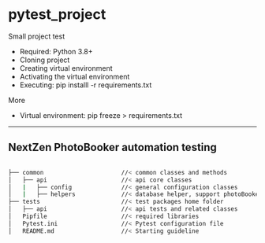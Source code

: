 # pytest_project
Small project test

- Required: Python 3.8+
- Cloning project
- Creating virtual environment
- Activating the virtual environment
- Executing: pip installl -r requirements.txt

More
- Virtual environment: pip freeze > requirements.txt

---

## NextZen PhotoBooker automation testing

```sh

├── common                      //< common classes and methods
│   ├── api                     //< api core classes 
│   |   ├── config              //< general configuration classes
│   |   ├── helpers             //< database helper, support photoBooker request helper, token helper,...
├── tests                       //< test packages home folder
│   ├── api                     //< api tests and related classes
│   Pipfile                     //< required libraries
│   Pytest.ini                  //< Pytest configuration file
│   README.md                   //< Starting guideline
```
